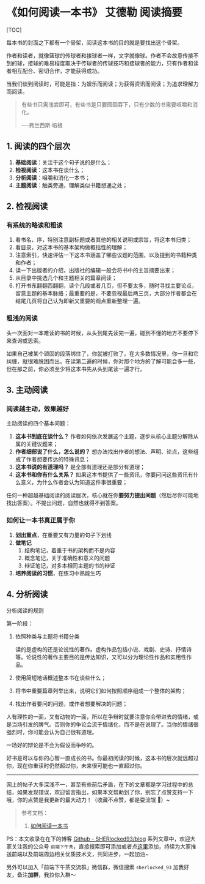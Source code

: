# 《如何阅读一本书》 艾德勒 阅读摘要

[TOC]



每本书的封面之下都有一个骨架，阅读这本书的目的就是要找出这个骨架。

作者和读者，就像篮球的传球者和接球者一样，文字就像球。作者不会故意传接不到的球，接球的难易程度取决于传球者的传球技巧和接球者的能力，只有作者和读者相互配合、密切合作，才能获得成功。

当我们谈到阅读时，可能是指：为娱乐而阅读；为获得资讯而阅读；为追求理解力而阅读。

> 有些书只需浅尝即可，有些书是只要囫囵吞下，只有少数的书需要咀嚼和消化。
>
> ---弗兰西斯·培根

## 1. 阅读的四个层次

1. **基础阅读**：关注于这个句子说的是什么；
2. **检视阅读**：这本书在谈什么；
3. **分析阅读**：咀嚼和消化一本书；
4. **主题阅读**：触类旁通，理解类似书籍想通之处；

## 2. 检视阅读

### 有系统的略读和粗读

1. 看书名、序，特别注意副标题或者其他的相关说明或宗旨，将这本书归类；
2. 看目录，对这本书的基本架构做概括性的理解；
3. 注意索引，快速评估一下这本书涵盖了哪些议题的范围，以及提到的书籍种类和作者；
4. 读一下出版者的介绍，出版社的编辑一般会将书中的主旨摘要出来；
5. 从目录中挑选几个和主题相关的篇章阅读；
6. 打开书东翻翻西翻翻，读个几段或者几页，但不要太多，随时寻找主要论点，留意主题的基本脉络；最重要的是，不要忽视最后两三页，大部分作者都会在结尾几页将自己认为即新又重要的观点重新整理一遍。

### 粗浅的阅读

头一次面对一本难读的书的时候，从头到尾先读完一遍，碰到不懂的地方不要停下来查询或思索。

如果自己被某个顽固的段落绑住了，你就被打败了。在大多数情况里，你一旦和它纠缠，就很难脱困而出。在读第二遍的时候，你对那个地方的了解可能会多一些，但在那之前，你必须至少将这本书先从头到尾读一遍才行。

## 3. 主动阅读

### 阅读越主动，效果越好

主动阅读的四个基本问题：

1. **这本书到底在谈什么？** 作者如何依次发展这个主题，逐步从核心主题分解除从属的关键议题来；
2. **作者细部说了什么，怎么说的？** 想办法找出作者的想法、声明、论点，这些组成了作者想要传达的特殊讯息；
3. **这本书说的有道理吗？** 是全部有道理还是部分有道理；
4. **这本书和你有什么关系？** 如果这本书提供了一些资讯，你要问问这些资讯有什么意义，为什么作者会认为知道这件事很重要；

任何一种超越基础阅读的阅读层次，核心就在你**要努力提出间题**（然后尽你可能地找出答案）。不提出问题，自然也就得不到答案。

### 如何让一本书真正属于你

1. **划出重点**，在重要又有力量的句子下划线
2. **做笔记**
   1. 结构笔记，着重于书的架构而不是内容
   2. 概念笔记，关于准确性和意义的问题		
   3. 辩证笔记，对多本相同主题的书的辩证
3. **培养阅读的习惯**，在练习中熟能生巧

## 4. 分析阅读

分析阅读的规则

第一阶段：

1. 依照种类与主题将书籍分类

   读的是虚构的还是论说性的著作。虚构作品包括小说、戏剧、史诗、抒情诗等。论说性的著作主要目的是传达知识，又可以分为理论性作品和实用性作品。

2. 使用简短地话概述整本书在谈些什么；

3. 将书中重要篇章列举出来，说明它们如何按照顺序组成一个整体的架构；

4. 找出作者要问的问题，或作者想要解决的问题；



人有理性的一面，又有动物的一面，所以在争辩时就要注意你会带进去的情绪，或是当场引发的脾气。否则你的争论会流于情绪化，而不是在说理了。当你的情绪很强烈时，你可能会认为自己很有道理。

一场好的辩论是不会为假设而争吵的。

好书是可以与你的心智一直成长的书。你最初阅读的时候，这本书的层次就远超过你，现在你重读时仍然超过你，未来很可能也一直超过你。

---

网上的帖子大多深浅不一，甚至有些前后矛盾，在下的文章都是学习过程中的总结，如果发现错误，欢迎留言指出，如果本文帮助到了你，别忘了点赞支持一下哦，你的点赞是我更新的最大动力！（收藏不点赞，都是耍流氓 🤣）~


> 参考文档：
>
> 1. [如何阅读一本书](https://book.douban.com/subject/1013208/)

PS：本文收录在在下的博客 [Github - SHERlocked93/blog](https://github.com/SHERlocked93/blog) 系列文章中，欢迎大家关注我的公众号 `前端下午茶`，直接搜索即可添加或者点[这里](https://cdn.jsdelivr.net/gh/SHERlocked93/pic@master/uPic/TJt4p2-19-56-21.jpg)添加，持续为大家推送前端以及前端周边相关优质技术文，共同进步，一起加油~

另外可以加入「前端下午茶交流群」微信群，微信搜索  `sherlocked_93` 加我好友，备注**加群**，我拉你入群～
